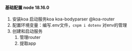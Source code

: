#### 基础配置 node 18.16.0
1. 安装koa 启动服务koa koa-bodyparser @koa-router
2. 配置环境变量：编写.env文件，`cnpm i dotenv` 对env的管理 
3. 创建和启动服务
    1. 管理router
    2. 提取app